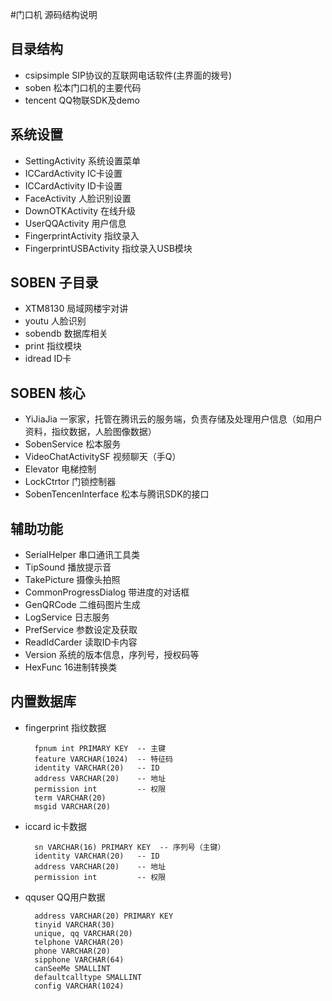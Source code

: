 #门口机
	源码结构说明
## 目录结构
* csipsimple SIP协议的互联网电话软件(主界面的拨号)
* soben 松本门口机的主要代码
* tencent QQ物联SDK及demo

## 系统设置
* SettingActivity 系统设置菜单
* ICCardActivity IC卡设置
* ICCardActivity ID卡设置
* FaceActivity 人脸识别设置
* DownOTKActivity 在线升级
* UserQQActivity 用户信息
* FingerprintActivity 指纹录入
* FingerprintUSBActivity 指纹录入USB模块

## SOBEN 子目录
* XTM8130 局域网楼宇对讲
* youtu 人脸识别
* sobendb 数据库相关
* print 指纹模块
* idread ID卡

## SOBEN 核心
* YiJiaJia 一家家，托管在腾讯云的服务端，负责存储及处理用户信息（如用户资料，指纹数据，人脸图像数据）
* SobenService 松本服务
* VideoChatActivitySF 视频聊天（手Q）
* Elevator 电梯控制
* LockCtrtor 门锁控制器
* SobenTencenInterface 松本与腾讯SDK的接口


## 辅助功能
* SerialHelper 串口通讯工具类
* TipSound 播放提示音
* TakePicture 摄像头拍照
* CommonProgressDialog 带进度的对话框
* GenQRCode 二维码图片生成
* LogService 日志服务
* PrefService 参数设定及获取
* ReadIdCarder 读取ID卡内容
* Version 系统的版本信息，序列号，授权码等
* HexFunc 16进制转换类
	
## 内置数据库
* fingerprint 指纹数据
		
		fpnum int PRIMARY KEY  -- 主键
		feature VARCHAR(1024)  -- 特征码
		identity VARCHAR(20)   -- ID
		address VARCHAR(20)    -- 地址
		permission int 		   -- 权限
		term VARCHAR(20)
		msgid VARCHAR(20)

* iccard  ic卡数据
		
		sn VARCHAR(16) PRIMARY KEY  -- 序列号（主键）
		identity VARCHAR(20)   -- ID
		address VARCHAR(20)    -- 地址
		permission int 		   -- 权限

* qquser  QQ用户数据
	
		address VARCHAR(20) PRIMARY KEY
		tinyid VARCHAR(30) 
		unique, qq VARCHAR(20)
		telphone VARCHAR(20) 
		phone VARCHAR(20) 
		sipphone VARCHAR(64) 
		canSeeMe SMALLINT 
		defaultcalltype SMALLINT 
		config VARCHAR(1024)